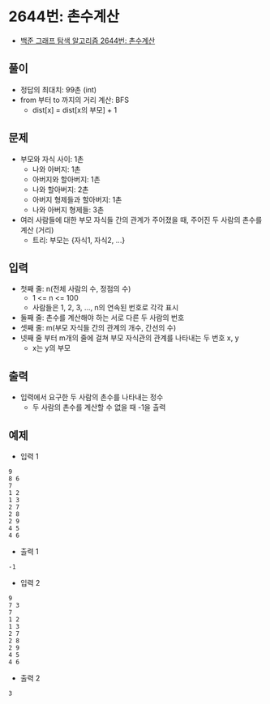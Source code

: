 # 2644번: 촌수계산
- [백준 그래프 탐색 알고리즘 2644번: 촌수계산](https://www.acmicpc.net/problem/2644)

## 풀이
- 정답의 최대치: 99촌 (int)
- from 부터 to 까지의 거리 계산: BFS
  - dist[x] = dist[x의 부모] + 1

## 문제
- 부모와 자식 사이: 1촌
  - 나와 아버지: 1촌
  - 아버지와 할아버지: 1촌
  - 나와 할아버지: 2촌
  - 아버지 형제들과 할아버지: 1촌
  - 나와 아버지 형제들: 3촌
- 여러 사람들에 대한 부모 자식들 간의 관계가 주어졌을 때, 주어진 두 사람의 촌수를 계산 (거리)
  - 트리: 부모는 {자식1, 자식2, ...}

## 입력
- 첫째 줄: n(전체 사람의 수, 정점의 수)
  - 1 <= n <= 100
  - 사람들은 1, 2, 3, ..., n의 연속된 번호로 각각 표시
- 둘째 줄: 촌수를 계산해야 하는 서로 다른 두 사람의 번호
- 셋째 줄: m(부모 자식들 간의 관계의 개수, 간선의 수)
- 넷째 줄 부터 m개의 줄에 걸쳐 부모 자식관의 관계를 나타내는 두 번호 x, y
  - x는 y의 부모

## 출력
- 입력에서 요구한 두 사람의 촌수를 나타내는 정수
  - 두 사람의 촌수를 계산할 수 없을 때 -1을 출력

## 예제
- 입력 1
```text
9
8 6
7
1 2
1 3
2 7
2 8
2 9
4 5
4 6
```
- 출력 1
```text
-1
```
- 입력 2
```text
9
7 3
7
1 2
1 3
2 7
2 8
2 9
4 5
4 6
```
- 출력 2
```text
3
```
